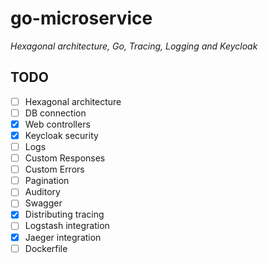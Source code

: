 # go-microservice
*Hexagonal architecture, Go, Tracing, Logging and Keycloak*

## TODO
- [ ] Hexagonal architecture
- [ ] DB connection
- [x] Web controllers
- [x] Keycloak security
- [ ] Logs
- [ ] Custom Responses
- [ ] Custom Errors
- [ ] Pagination
- [ ] Auditory
- [ ] Swagger
- [x] Distributing tracing
- [ ] Logstash integration
- [x] Jaeger integration
- [ ] Dockerfile 
